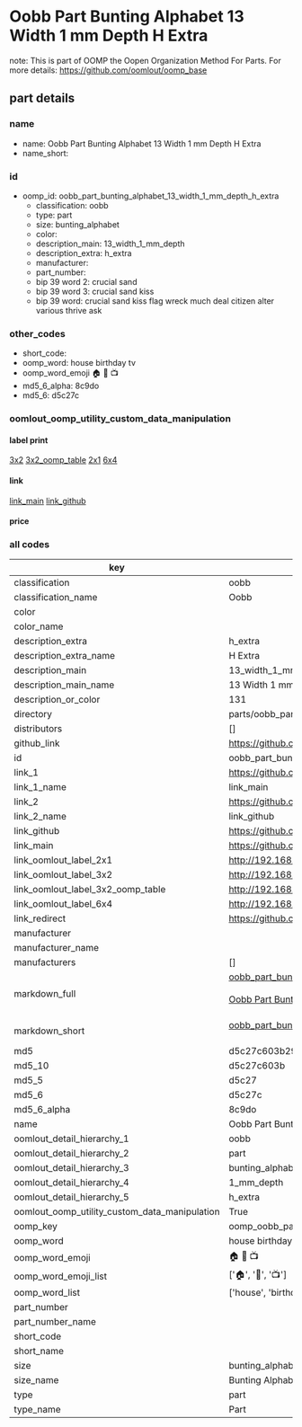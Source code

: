 # Oobb Part Bunting Alphabet 13 Width 1 mm Depth H Extra  

note: This is part of OOMP the Oopen Organization Method For Parts. For more details: https://github.com/oomlout/oomp_base

##  part details
  







### name
* name: Oobb Part Bunting Alphabet 13 Width 1 mm Depth H Extra
* name_short: 
### id
* oomp_id: oobb_part_bunting_alphabet_13_width_1_mm_depth_h_extra
  * classification: oobb
  * type: part
  * size: bunting_alphabet
  * color: 
  * description_main: 13_width_1_mm_depth
  * description_extra: h_extra
  * manufacturer: 
  * part_number: 
  * bip 39 word 2: crucial sand
  * bip 39 word 3: crucial sand kiss
  * bip 39 word: crucial sand kiss flag wreck much deal citizen alter various thrive ask

### other_codes
* short_code: 
* oomp_word: house birthday tv
* oomp_word_emoji :house: :birthday: :tv:
* md5_6_alpha: 8c9do
* md5_6: d5c27c






### oomlout_oomp_utility_custom_data_manipulation
#### label print
[3x2](http://192.168.1.245:1112/?label=oomp%208c9do)
[3x2_oomp_table](http://192.168.1.108:1112/?label=oomp%208c9do)
[2x1](http://192.168.1.242:1112/?label=oomp%208c9do)
[6x4](http://192.168.1.55:1112/?label=oomp%208c9do)    

#### link

[link_main](https://github.com/oomlout/oomlout_oomp_version_1_messy/tree/main/parts/oobb_part_bunting_alphabet_13_width_1_mm_depth_h_extra) [link_github](https://github.com/oomlout/oomlout_oomp_version_1_messy/tree/main/parts/oobb_part_bunting_alphabet_13_width_1_mm_depth_h_extra)                             

#### price







### all codes 
| key | value |  
| --- | --- |  
| classification | oobb |  
| classification_name | Oobb |  
| color |  |  
| color_name |  |  
| description_extra | h_extra |  
| description_extra_name | H Extra |  
| description_main | 13_width_1_mm_depth |  
| description_main_name | 13 Width 1 mm Depth |  
| description_or_color | 131 |  
| directory | parts/oobb_part_bunting_alphabet_13_width_1_mm_depth_h_extra |  
| distributors | [] |  
| github_link | https://github.com/oomlout/oomlout_oomp_part_src/tree/main/parts/oobb_part_bunting_alphabet_13_width_1_mm_depth_h_extra |  
| id | oobb_part_bunting_alphabet_13_width_1_mm_depth_h_extra |  
| link_1 | https://github.com/oomlout/oomlout_oomp_version_1_messy/tree/main/parts/oobb_part_bunting_alphabet_13_width_1_mm_depth_h_extra |  
| link_1_name | link_main |  
| link_2 | https://github.com/oomlout/oomlout_oomp_version_1_messy/tree/main/parts/oobb_part_bunting_alphabet_13_width_1_mm_depth_h_extra |  
| link_2_name | link_github |  
| link_github | https://github.com/oomlout/oomlout_oomp_version_1_messy/tree/main/parts/oobb_part_bunting_alphabet_13_width_1_mm_depth_h_extra |  
| link_main | https://github.com/oomlout/oomlout_oomp_version_1_messy/tree/main/parts/oobb_part_bunting_alphabet_13_width_1_mm_depth_h_extra |  
| link_oomlout_label_2x1 | http://192.168.1.242:1112/?label=oomp%208c9do |  
| link_oomlout_label_3x2 | http://192.168.1.245:1112/?label=oomp%208c9do |  
| link_oomlout_label_3x2_oomp_table | http://192.168.1.108:1112/?label=oomp%208c9do |  
| link_oomlout_label_6x4 | http://192.168.1.55:1112/?label=oomp%208c9do |  
| link_redirect | https://github.com/oomlout/oomlout_oomp_version_1_messy/tree/main/parts/oobb_part_bunting_alphabet_13_width_1_mm_depth_h_extra |  
| manufacturer |  |  
| manufacturer_name |  |  
| manufacturers | [] |  
| markdown_full | [oobb_part_bunting_alphabet_13_width_1_mm_depth_h_extra](none)<br>[](none)<br>[Oobb Part Bunting Alphabet 13 Width 1 Mm Depth H Extra](none)<br><br> |  
| markdown_short | [oobb_part_bunting_alphabet_13_width_1_mm_depth_h_extra](none)<br><br> |  
| md5 | d5c27c603b294706447f1582f5afc9a3 |  
| md5_10 | d5c27c603b |  
| md5_5 | d5c27 |  
| md5_6 | d5c27c |  
| md5_6_alpha | 8c9do |  
| name | Oobb Part Bunting Alphabet 13 Width 1 mm Depth H Extra |  
| oomlout_detail_hierarchy_1 | oobb |  
| oomlout_detail_hierarchy_2 | part |  
| oomlout_detail_hierarchy_3 | bunting_alphabet |  
| oomlout_detail_hierarchy_4 | 1_mm_depth |  
| oomlout_detail_hierarchy_5 | h_extra |  
| oomlout_oomp_utility_custom_data_manipulation | True |  
| oomp_key | oomp_oobb_part_bunting_alphabet_13_width_1_mm_depth_h_extra |  
| oomp_word | house birthday tv |  
| oomp_word_emoji | :house: :birthday: :tv: |  
| oomp_word_emoji_list | [':house:', ':birthday:', ':tv:'] |  
| oomp_word_list | ['house', 'birthday', 'tv'] |  
| part_number |  |  
| part_number_name |  |  
| short_code |  |  
| short_name |  |  
| size | bunting_alphabet |  
| size_name | Bunting Alphabet |  
| type | part |  
| type_name | Part |  
